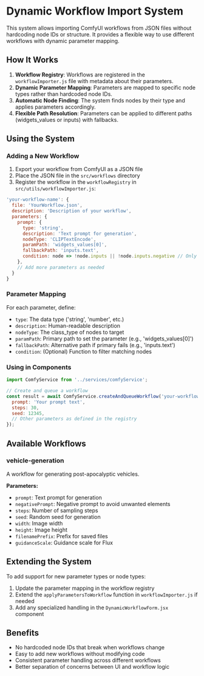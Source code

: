 # Dynamic Workflow Import System

This system allows importing ComfyUI workflows from JSON files without hardcoding node IDs or structure. It provides a flexible way to use different workflows with dynamic parameter mapping.

## How It Works

1. **Workflow Registry**: Workflows are registered in the `workflowImporter.js` file with metadata about their parameters.
2. **Dynamic Parameter Mapping**: Parameters are mapped to specific node types rather than hardcoded node IDs.
3. **Automatic Node Finding**: The system finds nodes by their type and applies parameters accordingly.
4. **Flexible Path Resolution**: Parameters can be applied to different paths (widgets_values or inputs) with fallbacks.

## Using the System

### Adding a New Workflow

1. Export your workflow from ComfyUI as a JSON file
2. Place the JSON file in the `src/workflows` directory
3. Register the workflow in the `workflowRegistry` in `src/utils/workflowImporter.js`:

```javascript
'your-workflow-name': {
  file: 'YourWorkflow.json',
  description: 'Description of your workflow',
  parameters: {
    prompt: { 
      type: 'string', 
      description: 'Text prompt for generation',
      nodeType: 'CLIPTextEncode',
      paramPath: 'widgets_values[0]',
      fallbackPath: 'inputs.text',
      condition: node => !node.inputs || !node.inputs.negative // Only target positive prompt nodes
    },
    // Add more parameters as needed
  }
}
```

### Parameter Mapping

For each parameter, define:

- `type`: The data type ('string', 'number', etc.)
- `description`: Human-readable description
- `nodeType`: The class_type of nodes to target
- `paramPath`: Primary path to set the parameter (e.g., 'widgets_values[0]')
- `fallbackPath`: Alternative path if primary fails (e.g., 'inputs.text')
- `condition`: (Optional) Function to filter matching nodes

### Using in Components

```javascript
import ComfyService from '../services/comfyService';

// Create and queue a workflow
const result = await ComfyService.createAndQueueWorkflow('your-workflow-name', {
  prompt: 'Your prompt text',
  steps: 30,
  seed: 12345,
  // Other parameters as defined in the registry
});
```

## Available Workflows

### vehicle-generation

A workflow for generating post-apocalyptic vehicles.

**Parameters:**
- `prompt`: Text prompt for generation
- `negativePrompt`: Negative prompt to avoid unwanted elements
- `steps`: Number of sampling steps
- `seed`: Random seed for generation
- `width`: Image width
- `height`: Image height
- `filenamePrefix`: Prefix for saved files
- `guidanceScale`: Guidance scale for Flux

## Extending the System

To add support for new parameter types or node types:

1. Update the parameter mapping in the workflow registry
2. Extend the `applyParametersToWorkflow` function in `workflowImporter.js` if needed
3. Add any specialized handling in the `DynamicWorkflowForm.jsx` component

## Benefits

- No hardcoded node IDs that break when workflows change
- Easy to add new workflows without modifying code
- Consistent parameter handling across different workflows
- Better separation of concerns between UI and workflow logic

